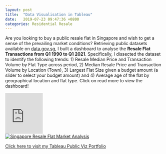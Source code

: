 ```yaml
---
layout: post
title:  "Data Visualisation in Tableau"
date:   2019-07-23 09:47:36 +0800
categories: Residential Resale
---
```

Are you looking to buy a public resale flat in Singapore and wish to get a sense of the prevailing market conditions? Retrieving public datasets available on [data.gov.sg][datagov], I built a dashboard to analyse the **Resale Flat Transactions from Q1 1990 to Q1 2021**. Specifically, I dissected the dataset to identify the following trends: 1) Resale Median Price and Transaction Volume by Flat Type across period, 2) Median Resale Price and Transaction Volume by Location (Town), 3) Largest Flat Size given a budget amount (a slider to select your budget amount) and 4) Average age of the flat by geographical location and flat type. Click on read more to view the dashboard!

<iframe seamless frameborder="0" src="https://public.tableau.com/profile/jamieluqh#!/vizhome/PrivateResidnetialPropertySalesTransactioninSingapore1H2019/PrivateResidentialPropertySalesTransaction1H2019inSingapore?:embed=y&:display_count=yes&:showVizHome=no" width = '120' height = '130' scrolling='yes' ></iframe>    

<div class='tableauPlaceholder' id='viz1622638754187' style='position: relative'><noscript><a href='#'><img alt='Singapore Resale Flat Market Analysis ' src='https:&#47;&#47;public.tableau.com&#47;static&#47;images&#47;HD&#47;HDBResaleFlatTransactions1q1990to1q2021&#47;SingaporeResaleFlatMarketAnalysis&#47;1_rss.png' style='border: none' /></a></noscript><object class='tableauViz'  style='display:none;'><param name='host_url' value='https%3A%2F%2Fpublic.tableau.com%2F' /> <param name='embed_code_version' value='3' /> <param name='site_root' value='' /><param name='name' value='HDBResaleFlatTransactions1q1990to1q2021&#47;SingaporeResaleFlatMarketAnalysis' /><param name='tabs' value='no' /><param name='toolbar' value='yes' /><param name='static_image' value='https:&#47;&#47;public.tableau.com&#47;static&#47;images&#47;HD&#47;HDBResaleFlatTransactions1q1990to1q2021&#47;SingaporeResaleFlatMarketAnalysis&#47;1.png' /> <param name='animate_transition' value='yes' /><param name='display_static_image' value='yes' /><param name='display_spinner' value='yes' /><param name='display_overlay' value='yes' /><param name='display_count' value='yes' /><param name='language' value='en-US' /></object></div>                <script type='text/javascript'>                    var divElement = document.getElementById('viz1622638754187');                    var vizElement = divElement.getElementsByTagName('object')[0];                    vizElement.style.width='1497px';vizElement.style.height='1508px';                    var scriptElement = document.createElement('script');                    scriptElement.src = 'https://public.tableau.com/javascripts/api/viz_v1.js';                    vizElement.parentNode.insertBefore(scriptElement, vizElement);                </script>

[Click here to visit my Tableau Public Viz Portfolio][tableau]


[tableau]: https://public.tableau.com/profile/jamieluqh#!/
[datagov]: https://data.gov.sg/

